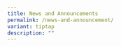 ```yaml
---
title: News and Announcements
permalink: /news-and-announcement/
variant: tiptap
description: ""
---
```

<p></p>